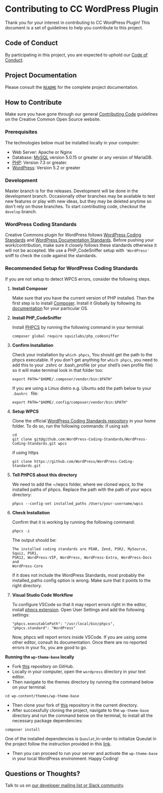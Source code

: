 # Contributing to CC WordPress Plugin

Thank you for your interest in contributing to CC WordPress Plugin! This document is
a set of guidelines to help you contribute to this project.


## Code of Conduct

By participating in this project, you are expected to uphold our [Code of
Conduct][code_of_conduct].

[code_of_conduct]:https://creativecommons.github.io/community/code-of-conduct/


## Project Documentation

Please consult the [`README`](README.md) for the complete project documentation.


## How to Contribute

Make sure you have gone through our general [Contributing Code][contributing]
guidelines on the Creative Common Open Source website.

[contributing]:https://creativecommons.github.io/contributing-code/

### Prerequisites

The technologies below must be installed locally in your computer:
* Web Server: Apache or Nginx
* Database: [MySQL][mysql] version 5.0.15 or greater or any version of MariaDB.
* [PHP][php]:  Version 7.3 or greater.
* [WordPress][wordpress]: Version 5.2 or greater

[php]: https://www.php.net/manual/en/install.php
[mysql]: https://dev.mysql.com/doc/mysql-installation-excerpt/5.7/en/
[wordpress]: https://wordpress.org/support/article/how-to-install-wordpress/

### Development

Master branch is for the releases. Development will be done in the development
branch.  Occasionally other branches may be available to test new features or
play with new ideas, but they may be deleted anytime so don't rely on those
branches. To start contributing code, checkout the `develop` branch.

### WordPress Coding Standards

Creative Commons plugin for WordPress follows [WordPress Coding
Standards][standards] and [WordPress Documentation Standards][inline].  Before
pushing your work/contribution, make sure it closely follows these standards
otherwise it will not be accepted. We use a PHP_CodeSniffer setup with
`'WordPress'` sniff to check the code against the standards.

[standards]: https://make.wordpress.org/core/handbook/best-practices/coding-standards/
[inline]: https://make.wordpress.org/core/handbook/best-practices/inline-documentation-standards/


### Recommended Setup for WordPress Coding Standards

If you are not setup to detect WPCS errors, consider the following steps.

1. **Install Composer**

   Make sure that you have the current version of PHP installed. Then the first
   step is to install [Composer](https://getcomposer.org/). Install it Globally
   by following its [documentation](https://getcomposer.org/doc/00-intro.md)
   for your particular OS.

2. **Install PHP_CodeSniffer**

   Install [PHPCS](https://github.com/squizlabs/PHP_CodeSniffer) by running the
   following command in your terminal:
   ```shell
   composer global require squizlabs/php_codesniffer
   ```

3. **Confirm Installation**

   Check your installation by `which phpcs`, You should get the path to the
   phpcs executable. If you don't get anything for `which phpcs`, you need to
   add this to your .zshrc or .bash_profile (or your shell’s own profile file)
   so it will make terminal look in that folder too:
   ```shell
   export PATH="$HOME/.composer/vendor/bin:$PATH"
   ```

   If you are using a Linux distro e.g. Ubuntu add the path below to your `.bashrc ` file:
   ```shell
   export PATH="$HOME/.config/composer/vendor/bin:$PATH"
   ```

4. **Setup WPCS**

   Clone the official [WordPress Coding Standards repository][wpcs-repo] in
   your home folder. To do so, run the following commands:
   if using ssh
   ```shell
   cd
   git clone git@github.com:WordPress-Coding-Standards/WordPress-Coding-Standards.git wpcs
   ```
   if using https
   ```shell
   git clone https://github.com/WordPress/WordPress-Coding-Standards.git
   ```

5. **Tell PHPCS about this directory**

   We need to add the ~/wpcs folder, where we cloned wpcs, to the installed
   paths of phpcs. Replace the path with the path of your wpcs directory:
   ```shell
   phpcs --config-set installed_paths /Users/your-username/wpcs
   ```

6. **Check Installation**

   Confirm that it is working by running the following command:
   ```shell
   phpcs -i
   ```
   The output should be:
   ```
   The installed coding standards are PEAR, Zend, PSR2, MySource, Squiz, PSR1,
   PSR12, WordPress-VIP, WordPress, WordPress-Extra, WordPress-Docs and
   WordPress-Core
   ```
   If it does not include the WordPress Standards, most probably the
   installed_paths config option is wrong. Make sure that it points to the
   right directory.

7. **Visual Studio Code Workflow**

   To configure VSCode so that it may report errors right in the editor,
   install [phpcs extension][phpcs]. Open User Settings and add the following
   settings:

   ```shell
   "phpcs.executablePath": "/usr/local/bin/phpcs",
   "phpcs.standard": "WordPress"
   ```

   Now, phpcs will report errors inside VSCode. If you are using some other
   editor, consult its documentation. Once there are no reported errors in your
   fix, you are good to go.

[wpcs-repo]: https://github.com/WordPress-Coding-Standards/WordPress-Coding-Standards
[phpcs]: https://marketplace.visualstudio.com/items?itemName=ikappas.phpcs 

**Running the ``wp-theme-base`` locally**

* Fork [this][wp-theme-base] repository on GitHub.
* Locally in your computer, open the `wordpress` directory in your text editor.
* Then navigate to the themes directory by running the command below on your terminal:
```shell
cd wp-content/themes/wp-theme-base
```
* Then clone your fork of [this][wp-theme-base] repository in the current directory.
* After successfully cloning the project, navigate to the `wp-theme-base` directory and run the command below on the terminal, to install all the necessary package dependencies:
```shell
composer install
```
One of the installed dependencies is `Queulat`,in-order to initialize Queulat in the project follow the instruction provided in this [link][quelat]. 
* Then you can proceed to run your server and activate the `wp-theme-base` in your local WordPress environment.
Happy Coding!

[quelat]: https://github.com/felipelavinz/queulat#loading-queulat-as-mu-plugin
[wp-theme-base]: https://github.com/creativecommons/wp-theme-base


## Questions or Thoughts?

Talk to us on [our developer mailing list or Slack community][community].

[community]:https://creativecommons.github.io/community/
